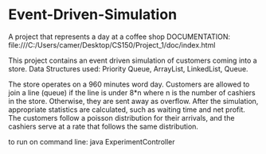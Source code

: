 # Event-Driven-Simulation
A project that represents a day at a coffee shop
DOCUMENTATION: file:///C:/Users/camer/Desktop/CS150/Project_1/doc/index.html

This project contains an event driven simulation of customers coming into a store.  Data Structures used: Priority Queue, ArrayList, LinkedList, Queue.

The store operates on a 960 minutes word day.  Customers are allowed to join a line (queue) if the line is under 8*n where n is the number of cashiers in the store.
Otherwise, they are sent away as overflow.  After the simulation, appropriate statistics are calculated, such as waiting time and net profit.  The customers follow
a poisson distribution for their arrivals, and the cashiers serve at a rate that follows the same distribution. 

to run on command line: java ExperimentController
